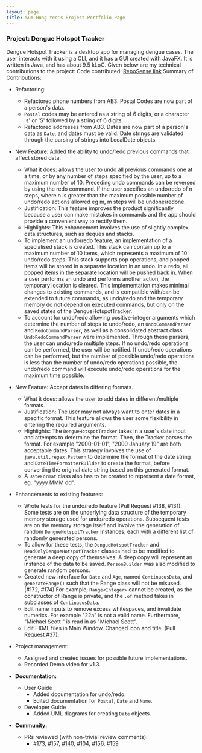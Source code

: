 ```yaml
---
layout: page
title: Sum Hung Yee's Project Portfolio Page
---
```


### Project: Dengue Hotspot Tracker

Dengue Hotspot Tracker is a desktop app for managing dengue cases. The user interacts with it using a CLI, and it has a GUI created with JavaFX. It is written in Java, and has about 9.5 kLoC.
Given below are my technical contributions to the project:
Code contributed: [RepoSense link](https://nus-cs2103-ay2223s2.github.io/tp-dashboard/?search=sumhungyee)
Summary of Contributions:

- Refactoring:
   - Refactored phone numbers from AB3. Postal Codes are now part of a person's data.
   - `Postal` codes may be entered as a string of 6 digits, or a character 's' or 'S' followed by a string of 6 digits.
   - Refactored addresses from AB3. Dates are now part of a person's data as `Date`, and dates must be valid. Date strings are validated through the parsing of strings into LocalDate objects.

- New Feature: Added the ability to undo/redo previous commands that affect stored data.
  - What it does: allows the user to undo all previous commands one at a time, or by any number of steps specified by the user, up to a maximum number of 10.
    Preceding undo commands can be reversed by using the redo command. If the user specifies an undo/redo of n steps, where n is greater than the maximum possible number of undo/redo actions allowed eg m, m steps will be undone/redone.
  - Justification: This feature improves the product significantly because a user can make mistakes in commands and the app should provide a convenient way to rectify them.
  - Highlights: This enhancement involves the use of slightly complex data structures, such as deques and stacks.
  - To implement an undo/redo feature, an implementation of a specialised stack is created. This stack can contain up to a maximum number of 10 items, which represents a maximum of 10 undo/redo steps.
    This stack supports pop operations, and popped items will be stored in a separate location in an undo. In a redo, all popped items in the separate location will be pushed back in. When a user performs an undo and performs another action, the temporary location is cleared.
    This implementation makes minimal changes to existing commands, and is compatible with/can be extended to future commands, as undo/redo and the temporary memory do not depend on executed commands, but only on the saved states of the DengueHotspotTracker.
  - To account for undo/redo allowing positive-integer arguments which determine the number of steps to undo/redo, an `UndoCommandParser` and `RedoCommandParser`, as well as a consolidated abstract class `UndoRedoCommandParser` were implemented.
    Through these parsers, the user can undo/redo multiple steps. If no undo/redo operations can be performed, the user will be notified. If undo/redo operations can be performed, but the number of possible undo/redo operations is
    less than the number of undo/redo operations possible, the undo/redo command will execute undo/redo operations for the maximum time possible.

- New Feature: Accept dates in differing formats.
  - What it does: allows the user to add dates in different/multiple formats.
  - Justification: The user may not always want to enter dates in a specific format. This feature allows the user some flexibility in entering the required arguments.
  - Highlights: The `DengueHotspotTracker` takes in a user's date input and attempts to determine the format. Then, the Tracker parses the format.
    For example "2000-01-01", "2000 January 19" are both acceptable dates. This strategy involves the use of `java.util.regex.Pattern` to determine the format of the date string
    and `DateTimeFormatterBuilder` to create the format, before converting the original date string based on this generated format.
  - A `DateFormat` class also has to be created to represent a date format, eg. "yyyy MMM dd".

- Enhancements to existing features:
    - Wrote tests for the undo/redo feature (Pull Request #138, #131). Some tests are on the underlying data structure of the temporary memory storage used for undo/redo operations.
      Subsequent tests are on the memory storage itself and involve the generation of random `DengueHotspotTracker` instances, each with a different list of randomly generated persons.
    - To allow for these tests, the `DengueHotspotTracker` and `ReadOnlyDengueHotspotTracker` classes had to be modified to generate a deep copy of themselves. A deep copy will represent an
      instance of the data to be saved. `PersonBuilder` was also modified to generate random persons.
    - Created new interface for `Date` and `Age`, named `ContinuousData`, and `generateRange()` such that the Range class will not be misused. (#172, #174)
      For example, `Range<Integer>` cannot be created, as the constructor of Range is private, and the `.of` method takes in subclasses of `ContinuousData`.
    - Edit name inputs to remove excess whitespaces, and invalidate numerics. For example "22a" is not a valid name. Furthermore, "Michael          Scott   " is read in as "Michael Scott".
    - Edit FXML files in Main Window. Changed icon and title. (Pull Request #37).

- Project management:
  - Assigned and created issues for possible future implementations.
  - Recorded Demo video for v1.3.
- **Documentation:**
  - User Guide
    - Added documentation for undo/redo.
    - Edited documentation for `Postal`, `Date` and `Name`.
  - Developer Guide
    - Added UML diagrams for creating `Date` objects.
- **Community:**
  - PRs reviewed (with non-trivial review comments):
    - [#173](https://github.com/AY2223S2-CS2103-W17-2/tp/pull/173), [#157](https://github.com/AY2223S2-CS2103-W17-2/tp/pull/157), [#140](https://github.com/AY2223S2-CS2103-W17-2/tp/pull/140), [#104](https://github.com/AY2223S2-CS2103-W17-2/tp/pull/104), [#156](https://github.com/AY2223S2-CS2103-W17-2/tp/pull/156), [#159](https://github.com/AY2223S2-CS2103-W17-2/tp/pull/159)
